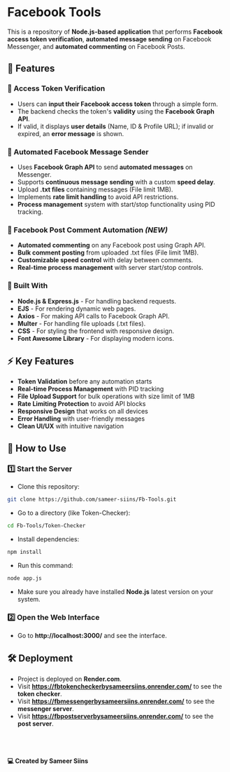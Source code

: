 # **Facebook Tools**

This is a repository of **Node.js-based application** that performs **Facebook access token verification**, **automated message sending** on Facebook Messenger, and **automated commenting** on Facebook Posts.

## **🚀 Features**

### **🔹 Access Token Verification**
- Users can **input their Facebook access token** through a simple form.
- The backend checks the token's **validity** using the **Facebook Graph API**.
- If valid, it displays **user details** (Name, ID & Profile URL); if invalid or expired, an **error message** is shown.

### **🔹 Automated Facebook Message Sender**
- Uses **Facebook Graph API** to send **automated messages** on Messenger.
- Supports **continuous message sending** with a custom **speed delay**.
- Upload **.txt files** containing messages (File limit 1MB).
- Implements **rate limit handling** to avoid API restrictions.
- **Process management** system with start/stop functionality using PID tracking.

### **🔹 Facebook Post Comment Automation** *(NEW)*
- **Automated commenting** on any Facebook post using Graph API.
- **Bulk comment posting** from uploaded .txt files (File limit 1MB).
- **Customizable speed control** with delay between comments.
- **Real-time process management** with server start/stop controls.

### **🔹 Built With**
- **Node.js & Express.js** - For handling backend requests.
- **EJS** - For rendering dynamic web pages.
- **Axios** - For making API calls to Facebook Graph API.
- **Multer** - For handling file uploads (.txt files).
- **CSS** - For styling the frontend with responsive design.
- **Font Awesome Library** - For displaying modern icons.

## **⚡ Key Features**
- **Token Validation** before any automation starts
- **Real-time Process Management** with PID tracking
- **File Upload Support** for bulk operations with size limit of 1MB
- **Rate Limiting Protection** to avoid API blocks
- **Responsive Design** that works on all devices
- **Error Handling** with user-friendly messages
- **Clean UI/UX** with intuitive navigation

## **📌 How to Use**

### **1️⃣ Start the Server**
- Clone this repository:
```sh
git clone https://github.com/sameer-siins/Fb-Tools.git
```
- Go to a directory (like Token-Checker):
```sh
cd Fb-Tools/Token-Checker
```
- Install dependencies:
```sh
npm install
```
- Run this command:
```sh
node app.js
```
- Make sure you already have installed **Node.js** latest version on your system.

### **2️⃣ Open the Web Interface**
- Go to **http://localhost:3000/** and see the interface.

## **🛠️ Deployment**
- Project is deployed on **Render.com**.
- Visit **https://fbtokencheckerbysameersiins.onrender.com/** to see the **token checker**.
- Visit **https://fbmessengerbysameersiins.onrender.com/** to see the **messenger server**.
- Visit **https://fbpostserverbysameersiins.onrender.com/** to see the **post server**.

<br><br>

#### **💻 Created by Sameer Siins**